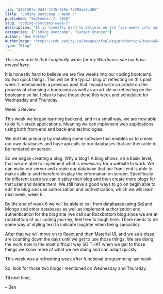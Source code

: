 ```yaml
---
_id: "d26f50fa-9d37-4745-919e-73993aa9cd86"
title: "Coding Bootcamp - Week 5"
published: "September 7, 2020"
slug: "coding-bootcamp-week-5"
description: "It is honestly hard to believe we are five weeks into our coding bootcamp"
categories: ["Coding Bootcamp", "Career Changer"]
author: "Ben Patton"
authorImage: "https://cdn.sanity.io/images/nfspldzq/production/3ceeda54221c7c0614ecc51f955c7be39a1da34e-512x512.jpg"
type: "Blog"
---
```


_This is an article that I originally wrote for my Wordpress site but have moved here._

It is honestly hard to believe we are five weeks into our coding bootcamp. So two quick things: This will be the typical blog of reflecting on this past week. I mentioned in a previous post that I would write an article on the process of choosing a bootcamp as well as an article on reflecting on the bootcamp so far. I plan to have those done this week and scheduled for Wednesday and Thursday.

Week 5 Review

This week we began learning backend, and in a small way, we are now able to do full-stack applications. Meaning we can implement web applications using both front-end and back-end technologies.

We did this primarily by installing some software that enables us to create our own databases and have api calls to our databases that are then able to be rendered on screen.

So we began creating a blog. Why a blog? A blog shows, on a basic level, that we are able to implement what is necessary for a website to work. We can make our server and create our database that our front-end is able to make calls to and therefore display the information on screen. Specifically for different users we can display their blog and then create more blogs for that user and delete them. We still have a good ways to go on begin able to edit the blog and use authorization and authentication, which we will learn next week, week 6.

By the end of week 6 we will be able to call from databases using Sql and Mongo and other databases as well as implement authorization and authentication for the blog site (we call our Rockbottom blog since we are at rockbottom of our coding journey, feel free to laugh here. There needs to be some way of styling text to indicate laughter when being sarcastic).

After that we will move on to React and then Material UI, and we as a class are counting down the days until we get to use those things. We are doing the work now in the most difficult way SO THAT when we get to those things we know more of what we are doing and can adapt quickly.

This week was a refreshing week after functional programming last week.

So, look for those two blogs I mentioned on Wednesday and Thursday.

Til next time,

– Ben
